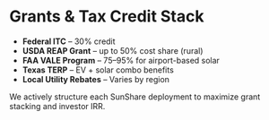 # Grants & Tax Credit Stack

- **Federal ITC** – 30% credit
- **USDA REAP Grant** – up to 50% cost share (rural)
- **FAA VALE Program** – 75–95% for airport-based solar
- **Texas TERP** – EV + solar combo benefits
- **Local Utility Rebates** – Varies by region

We actively structure each SunShare deployment to maximize grant stacking and investor IRR.

